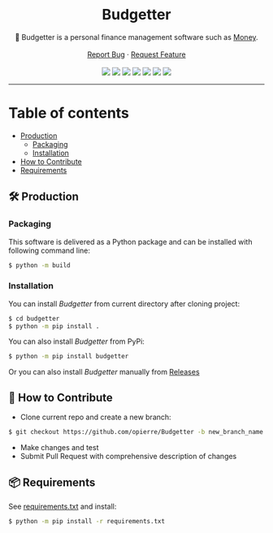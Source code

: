 <br />
<div align="center">
  <h1 align="center">Budgetter</h1>
  <p align="center">
    🧾 Budgetter is a personal finance management software such as <a href="https://en.wikipedia.org/wiki/Microsoft_Money">Money</a>.
    <br />
    <br />
    <a href="https://github.com/opierre/Budgetter/issues">Report Bug</a>
    ·
    <a href="https://github.com/opierre/Budgetter/issues">Request Feature</a>
    <br />
    <br />    
    <a style="text-decoration:none" href="https://github.com/opierre/Budgetter/actions/workflows/pylint.yml" target="_blank">
      <img src="https://img.shields.io/endpoint?url=https://gist.githubusercontent.com/opierre/da061024a6dc8c3dcaf32f4e79abf032/raw/pylint.json">
    </a>
    <a style="text-decoration:none" href="https://sonarcloud.io/summary/new_code?id=opierre_Budgetter" target="_blank">
      <img src="https://sonarcloud.io/api/project_badges/measure?project=opierre_Budgetter&metric=alert_status">
    </a>
    <a style="text-decoration:none" href="https://sonarcloud.io/summary/new_code?id=opierre_Budgetter" target="_blank">
      <img src="https://sonarcloud.io/api/project_badges/measure?project=opierre_Budgetter&metric=vulnerabilities">
    </a>
    <a style="text-decoration:none" href="https://sonarcloud.io/summary/new_code?id=opierre_Budgetter" target="_blank">
      <img src="https://sonarcloud.io/api/project_badges/measure?project=opierre_Budgetter&metric=bugs">
    </a>
    <a style="text-decoration:none" href="https://sonarcloud.io/summary/new_code?id=opierre_Budgetter" target="_blank">
      <img src="https://sonarcloud.io/api/project_badges/measure?project=opierre_Budgetter&metric=security_rating">
    </a>
    <a style="text-decoration:none" href="https://sonarcloud.io/summary/new_code?id=opierre_Budgetter" target="_blank">
      <img src="https://sonarcloud.io/api/project_badges/measure?project=opierre_Budgetter&metric=sqale_rating">
    </a>
    <a style="text-decoration:none" href="https://sonarcloud.io/summary/new_code?id=opierre_Budgetter" target="_blank">
      <img src="https://sonarcloud.io/api/project_badges/measure?project=opierre_Budgetter&metric=reliability_rating">
    </a>
  </p>
</div>

---
Table of contents
=================

* [Production](#production)
    * [Packaging](#packaging)
    * [Installation](#installing)
* [How to Contribute](#howtocontribute)
* [Requirements](#requirements)

## <a name="production"></a> 🛠️ Production

### <a name="packaging"></a> Packaging

This software is delivered as a Python package and can be installed with following command line:

```bash
$ python -m build
```

### <a name="installing"></a> Installation

You can install *Budgetter* from current directory after cloning project:

```bash
$ cd budgetter
$ python -m pip install .
```

You can also install *Budgetter* from PyPi:

```bash
$ python -m pip install budgetter
```

Or you can also install *Budgetter* manually from [Releases](https://github.com/opierre/Budgetter/releases)

## <a name="howtocontribute"></a> 🧪 How to Contribute

* Clone current repo and create a new branch:

```bash
$ git checkout https://github.com/opierre/Budgetter -b new_branch_name
```

* Make changes and test
* Submit Pull Request with comprehensive description of changes

## <a name="requirements"></a> 📦 Requirements

See [requirements.txt](requirements.txt) and install:

```bash
$ python -m pip install -r requirements.txt
```
